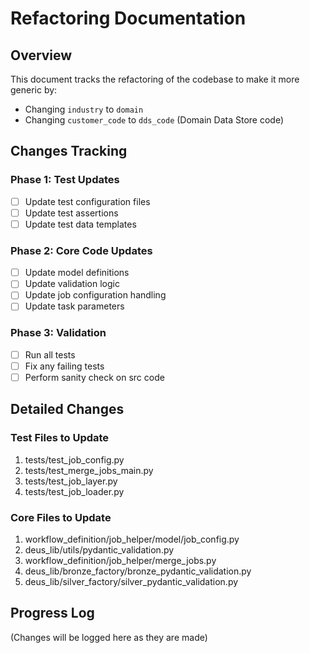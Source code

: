 # Refactoring Documentation

## Overview
This document tracks the refactoring of the codebase to make it more generic by:
- Changing `industry` to `domain`
- Changing `customer_code` to `dds_code` (Domain Data Store code)

## Changes Tracking

### Phase 1: Test Updates
- [ ] Update test configuration files
- [ ] Update test assertions
- [ ] Update test data templates

### Phase 2: Core Code Updates
- [ ] Update model definitions
- [ ] Update validation logic
- [ ] Update job configuration handling
- [ ] Update task parameters

### Phase 3: Validation
- [ ] Run all tests
- [ ] Fix any failing tests
- [ ] Perform sanity check on src code

## Detailed Changes

### Test Files to Update
1. tests/test_job_config.py
2. tests/test_merge_jobs_main.py
3. tests/test_job_layer.py
4. tests/test_job_loader.py

### Core Files to Update
1. workflow_definition/job_helper/model/job_config.py
2. deus_lib/utils/pydantic_validation.py
3. workflow_definition/job_helper/merge_jobs.py
4. deus_lib/bronze_factory/bronze_pydantic_validation.py
5. deus_lib/silver_factory/silver_pydantic_validation.py

## Progress Log
(Changes will be logged here as they are made) 